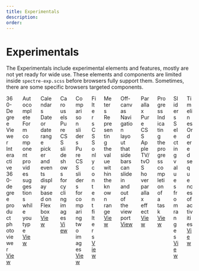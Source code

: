 ```yaml
---
title: Experimentals
description: 
order: 
---
```


# Experimentals

 The Experimentals include experimental elements and features, mostly are not yet ready for wide use. These elements and components are limited inside `spectre-exp.scss` before browsers fully support them. Sometimes, there are some specific browsers targeted components.

 
<div class="docs-demo columns">
  <div class="column col-6 col-xs-12">
    <div class="card">
      <div class="card-header">
        <div class="card-title h5">360-Degree Viewer</div>
      </div>
      <div class="card-body">Interactive 360-degree product photo viewer</div>
      <div class="card-footer"><a class="btn btn-primary" href="autocomplete.html">View</a></div>
    </div>
  </div>
  <div class="column col-6 col-xs-12">
    <div class="card">
      <div class="card-header">
        <div class="card-title h5">Autocomplete</div>
      </div>
      <div class="card-body">Form component provides suggestions while you type</div>
      <div class="card-footer"><a class="btn btn-primary" href="autocomplete.html">View</a></div>
    </div>
  </div>
  <div class="column col-6 col-xs-12">
    <div class="card">
      <div class="card-header">
        <div class="card-title h5">Calendars</div>
      </div>
      <div class="card-body">Date or date range picker and events display based on Flexbox</div>
      <div class="card-footer"><a class="btn btn-primary" href="calendars.html">View</a></div>
    </div>
  </div>
  <div class="column col-6 col-xs-12">
    <div class="card">
      <div class="card-header">
        <div class="card-title h5">Carousels</div>
      </div>
      <div class="card-body">Pure CSS slideshows for cycling images</div>
      <div class="card-footer"><a class="btn btn-primary" href="carousels.html">View</a></div>
    </div>
  </div>
  <div class="column col-6 col-xs-12">
    <div class="card">
      <div class="card-header">
        <div class="card-title h5">Comparison sliders</div>
      </div>
      <div class="card-body">Pure CSS sliders for comparing two images</div>
      <div class="card-footer"><a class="btn btn-primary" href="comparison.html">View</a></div>
    </div>
  </div>
  <div class="column col-6 col-xs-12">
    <div class="card">
      <div class="card-header">
        <div class="card-title h5">Filters</div>
      </div>
      <div class="card-body">CSS only content filters</div>
      <div class="card-footer"><a class="btn btn-primary" href="filters.html">View</a></div>
    </div>
  </div>
  <div class="column col-6 col-xs-12">
    <div class="card">
      <div class="card-header">
        <div class="card-title h5">Meters</div>
      </div>
      <div class="card-body">Representing the value within the known range</div>
      <div class="card-footer"><a class="btn btn-primary" href="meters.html">View</a></div>
    </div>
  </div>
  <div class="column col-6 col-xs-12">
    <div class="card">
      <div class="card-header">
        <div class="card-title h5">Off-canvas</div>
      </div>
      <div class="card-body">Navigation layout that sidebars can slide in and out of the viewport</div>
      <div class="card-footer"><a class="btn btn-primary" href="off-canvas.html">View</a></div>
    </div>
  </div>
  <div class="column col-6 col-xs-12">
    <div class="card">
      <div class="card-header">
        <div class="card-title h5">Parallax</div>
      </div>
      <div class="card-body">Pure CSS Apple TV/tvOS hover parallax effect</div>
      <div class="card-footer"><a class="btn btn-primary" href="parallax.html">View</a></div>
    </div>
  </div>
  <div class="column col-6 col-xs-12">
    <div class="card">
      <div class="card-header">
        <div class="card-title h5">Progress</div>
      </div>
      <div class="card-body">Indicating the progress completion of a task</div>
      <div class="card-footer"><a class="btn btn-primary" href="progress.html">View</a></div>
    </div>
  </div>
  <div class="column col-6 col-xs-12">
    <div class="card">
      <div class="card-header">
        <div class="card-title h5">Sliders</div>
      </div>
      <div class="card-body">Selecting values from ranges</div>
      <div class="card-footer"><a class="btn btn-primary" href="sliders.html">View</a></div>
    </div>
  </div>
  <div class="column col-6 col-xs-12">
    <div class="card">
      <div class="card-header">
        <div class="card-title h5">Timelines</div>
      </div>
      <div class="card-body">Ordered sequences of activities</div>
      <div class="card-footer"><a class="btn btn-primary" href="timelines.html">View</a></div>
    </div>
  </div>
</div>